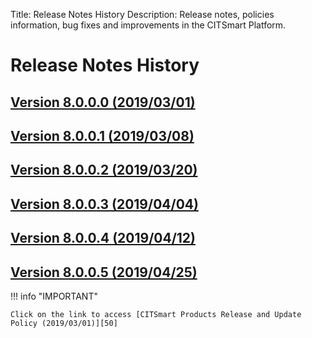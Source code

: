 Title: Release Notes History
Description: Release notes, policies information, bug fixes and improvements in the CITSmart Platform.

# Release Notes History

## [Version 8.0.0.0 (2019/03/01)][1]
## [Version 8.0.0.1 (2019/03/08)][2]
## [Version 8.0.0.2 (2019/03/20)][3]
## [Version 8.0.0.3 (2019/04/04)][4]
## [Version 8.0.0.4 (2019/04/12)][5]
## [Version 8.0.0.5 (2019/04/25)][6]

!!! info "IMPORTANT"

    Click on the link to access [CITSmart Products Release and Update Policy (2019/03/01)][50]


[1]:release-notes/version-8.0.0.0.md
[2]:release-notes/version-8.0.0.1.md
[3]:release-notes/version-8.0.0.2.md
[4]:release-notes/version-8.0.0.3.md
[5]:release-notes/version-8.0.0.4.md
[6]:release-notes/version-8.0.0.5.md
[50]:release-notes/release-policy.md
